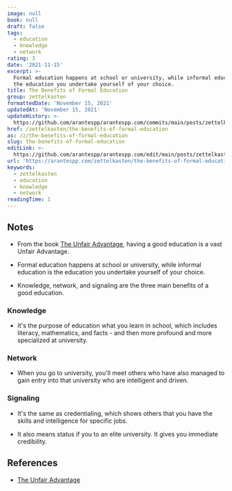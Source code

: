 ```yaml
---
image: null
book: null
draft: false
tags:
  - education
  - knowledge
  - network
rating: 3
date: '2021-11-15'
excerpt: >-
  Formal education happens at school or university, while informal education is
  the education you undertake yourself of your choice.
title: The Benefits of Formal Education
group: zettelkasten
formattedDate: 'November 15, 2021'
updatedAt: 'November 15, 2021'
updateHistory: >-
  https://github.com/arantespp/arantespp.com/commits/main/posts/zettelkasten/the-benefits-of-formal-education.md
href: /zettelkasten/the-benefits-of-formal-education
as: /z/the-benefits-of-formal-education
slug: the-benefits-of-formal-education
editLink: >-
  https://github.com/arantespp/arantespp.com/edit/main/posts/zettelkasten/the-benefits-of-formal-education.md
url: 'https://arantespp.com/zettelkasten/the-benefits-of-formal-education'
keywords:
  - zettelkasten
  - education
  - knowledge
  - network
readingTime: 1
---
```


## Notes

- From the book [The Unfair Advantage](/the-unfair-advantage), having a good education is a vast Unfair Advantage.

- Formal education happens at school or university, while informal education is the education you undertake yourself of your choice.

- Knowledge, network, and signaling are the three main benefits of a good education.

### Knowledge

- It's the purpose of education what you learn in school, which includes literacy, mathematics, and facts - and then more profound and more specialized at university.

### Network

- When you go to university, you'll meet others who have also managed to gain entry into that university who are intelligent and driven.

### Signaling

- It's the same as credentialing, which shows others that you have the skills and intelligence for specific jobs.

- It also means status if you to an elite university. It gives you immediate credibility.

## References

- [The Unfair Advantage](/the-unfair-advantage)
